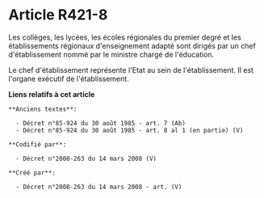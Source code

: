 # Article R421-8

Les collèges, les lycées, les écoles régionales du premier degré et les établissements régionaux d'enseignement adapté sont
dirigés par un chef d'établissement nommé par le ministre chargé de l'éducation.

Le chef d'établissement représente l'Etat au sein de l'établissement. Il est l'organe exécutif de l'établissement.

**Liens relatifs à cet article**

	**Anciens textes**:

	  - Décret n°85-924 du 30 août 1985 - art. 7 (Ab)
	  - Décret n°85-924 du 30 août 1985 - art. 8 al 1 (en partie) (V)

	**Codifié par**:

	  - Décret n°2008-263 du 14 mars 2008 (V)

	**Créé par**:

	  - Décret n°2008-263 du 14 mars 2008 - art. (V)
